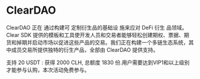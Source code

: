 # ClearDAO
ClearDAO 正在
通过构建可
定制衍生品的基础设
施来应对 DeFi 衍生
品领域。Clear SDK 提供的模板和工具使开发人员和交易者能够轻松创建期权、票据、期货和掉期并启动市场以促进这些产品的交易。我们正在构建一个多链生态系统，其中成员交易所提供独特的衍生产品，全部由 ClearDAO 提供支持。

支持 20 USDT : 获得 2000 CLH, 总额度 1830 份.用户需要达到VIP1和以上级别才能参与认购，本次活动免费参与。
